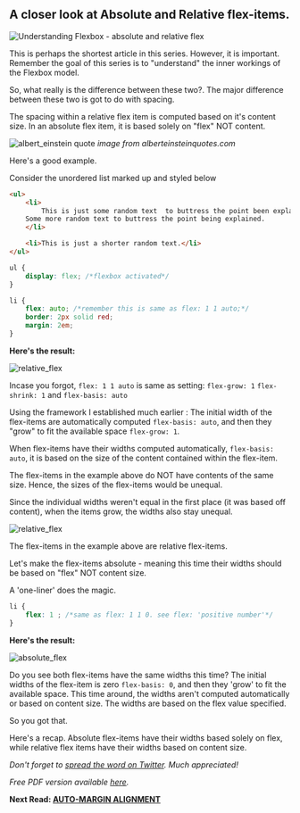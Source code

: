 ## A closer look at Absolute and Relative flex-items.

![Understanding Flexbox - absolute and relative flex](http://i.imgur.com/uL7XQwX.jpg)

This is perhaps the shortest article in this series. However, it is important. Remember the goal of this series is to "understand" the inner workings of the Flexbox model.

So, what really is the difference between these two?. The major difference between these two is got to do with spacing.

The spacing within a relative flex item is computed based on it's content size. In an absolute flex item, it is based solely on "flex" NOT content.

![albert_einstein quote](http://i.imgur.com/KM8EZcn.jpg)
_image from alberteinsteinquotes.com_

Here's a good example.

Consider the unordered list marked up and styled below
```html
<ul>
	<li>
		This is just some random text  to buttress the point been explained.
  	Some more random text to buttress the point being explained.
	</li>

	<li>This is just a shorter random text.</li>
</ul>
```

```css
ul {
	display: flex; /*flexbox activated*/
}

li {
	flex: auto; /*remember this is same as flex: 1 1 auto;*/
	border: 2px solid red;
	margin: 2em;
}
```

**Here's the result:**

![relative_flex](http://image.prntscr.com/image/4599e12c9915403fa086a5f1cd4dc20b.png)

Incase you forgot, ```flex: 1 1 auto``` is same as setting: ```flex-grow: 1``` ```flex-shrink: 1``` and ```flex-basis: auto```

Using the framework I established much earlier : The initial width of the flex-items are automatically computed ```flex-basis: auto```, and then they "grow" to fit the available space ```flex-grow: 1```.


When flex-items have their widths computed automatically, ```flex-basis: auto```, it is based on the size of the content contained within the flex-item.

The flex-items in the example above do NOT have contents of the same size. Hence, the sizes of the flex-items would be unequal.

Since the individual widths weren't equal in the first place (it was based off content), when the items grow, the widths also stay unequal.

![relative_flex](http://image.prntscr.com/image/4599e12c9915403fa086a5f1cd4dc20b.png)

The flex-items in the example above are relative flex-items.

Let's make the flex-items absolute - meaning this time their widths should be based on "flex" NOT content size.

A 'one-liner' does the magic.

```css
li {
	flex: 1 ; /*same as flex: 1 1 0. see flex: 'positive number'*/
}
```

**Here's the result:**

![absolute_flex](http://image.prntscr.com/image/8285e749472642fca16fcae7dc006ff9.png)

Do you see both flex-items have the same widths this time?
The initial widths of the flex-item is zero ```flex-basis: 0```, and then they 'grow' to fit the available space. This time around, the widths aren't computed automatically or based on content size. The widths are based on the flex value specified.

So you got that.

Here's a recap. Absolute flex-items have their widths based solely on flex, while relative flex items have their widths based on content size.


_Don't forget to [spread the word on Twitter](http://ctt.ec/wZ5U9). Much appreciated!_

_Free PDF version available [here](bit.ly/und_f)._

**Next Read: [AUTO-MARGIN ALIGNMENT](https://github.com/ohansemmanuel/Understanding-Flexbox/blob/master/05.%20Auto%20margin%20alignment/auto_margin.md)**
